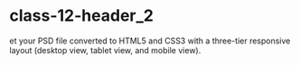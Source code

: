 # class-12-header_2
et your PSD file converted to HTML5 and CSS3 with a three-tier responsive layout (desktop view, tablet view, and mobile view).
